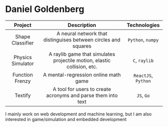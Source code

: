 # Daniel Goldenberg

| Project            | Description  | Technologies |
| :-----------:      | :----------: | :----------: |
| Shape Classifier   | A neural network that distinguises between circles and squares | `Python`, `numpy` |
| Physics Simulator  | A raylib game that simulates projectile motion, elastic collision, etc. | `C`, `raylib` |
| Function Frenzy    | A mental-regression online math game | `ReactJS`, `Python` |
| Textify            | A tool for users to create acronyms and parse them into text | `JS`, `Go` |

I mainly work on web development and machine learning, but I am also interested in game/simulation and embedded development
